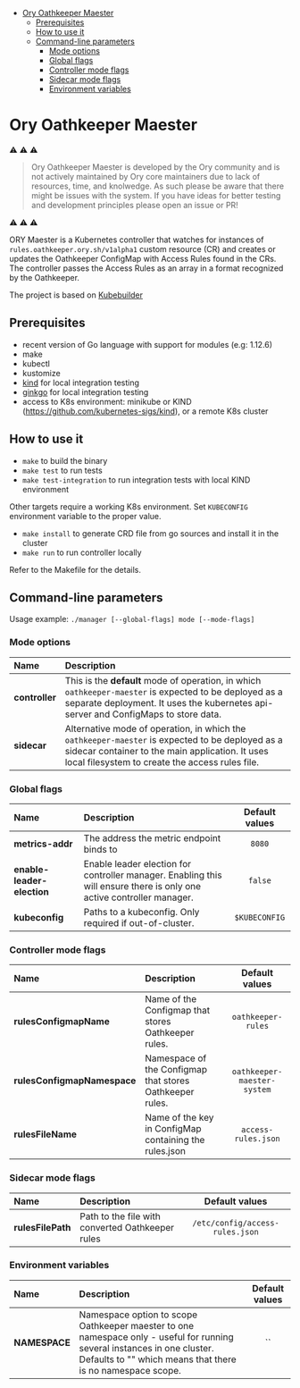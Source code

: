 <!-- START doctoc generated TOC please keep comment here to allow auto update -->
<!-- DON'T EDIT THIS SECTION, INSTEAD RE-RUN doctoc TO UPDATE -->

- [Ory Oathkeeper Maester](#ory-oathkeeper-maester)
  - [Prerequisites](#prerequisites)
  - [How to use it](#how-to-use-it)
  - [Command-line parameters](#command-line-parameters)
    - [Mode options](#mode-options)
    - [Global flags](#global-flags)
    - [Controller mode flags](#controller-mode-flags)
    - [Sidecar mode flags](#sidecar-mode-flags)
    - [Environment variables](#environment-variables)

<!-- END doctoc generated TOC please keep comment here to allow auto update -->

# Ory Oathkeeper Maester

⚠️ ⚠️ ⚠️

> Ory Oathkeeper Maester is developed by the Ory community and is not actively maintained by Ory core maintainers due to lack of resources, time, and knolwedge. As such please be aware that there might be issues with the system. If you have ideas for better testing and development principles please open an issue or PR!

⚠️ ⚠️ ⚠️

ORY Maester is a Kubernetes controller that watches for instances of `rules.oathkeeper.ory.sh/v1alpha1` custom resource (CR) and creates or updates the Oathkeeper ConfigMap with Access Rules found in the CRs. The controller passes the Access Rules as an array in a format recognized by the Oathkeeper.

The project is based on [Kubebuilder](https://github.com/kubernetes-sigs/kubebuilder)

## Prerequisites

- recent version of Go language with support for modules (e.g: 1.12.6)
- make
- kubectl
- kustomize
- [kind](https://github.com/kubernetes-sigs/kind) for local integration testing
- [ginkgo](https://onsi.github.io/ginkgo/) for local integration testing
- access to K8s environment: minikube or KIND (https://github.com/kubernetes-sigs/kind), or a remote K8s cluster

## How to use it

- `make` to build the binary
- `make test` to run tests
- `make test-integration` to run integration tests with local KIND environment

Other targets require a working K8s environment.
Set `KUBECONFIG` environment variable to the proper value.

- `make install` to generate CRD file from go sources and install it in the cluster
- `make run` to run controller locally

Refer to the Makefile for the details.

## Command-line parameters

Usage example: `./manager [--global-flags] mode [--mode-flags]`

### Mode options

| Name           | Description                                                                                                                                                                                           |
| :------------- | :---------------------------------------------------------------------------------------------------------------------------------------------------------------------------------------------------- |
| **controller** | This is the **default** mode of operation, in which `oathkeeper-maester` is expected to be deployed as a separate deployment. It uses the kubernetes api-server and ConfigMaps to store data.         |
| **sidecar**    | Alternative mode of operation, in which the `oathkeeper-maester` is expected to be deployed as a sidecar container to the main application. It uses local filesystem to create the access rules file. |

### Global flags

| Name                       | Description                                                                                                           | Default values |
| :------------------------- | :-------------------------------------------------------------------------------------------------------------------- | :------------: |
| **metrics-addr**           | The address the metric endpoint binds to                                                                              |     `8080`     |
| **enable-leader-election** | Enable leader election for controller manager. Enabling this will ensure there is only one active controller manager. |    `false`     |
| **kubeconfig**             | Paths to a kubeconfig. Only required if out-of-cluster.                                                               | `$KUBECONFIG`  |

### Controller mode flags

| Name                        | Description                                              |       Default values        |
| :-------------------------- | :------------------------------------------------------- | :-------------------------: |
| **rulesConfigmapName**      | Name of the Configmap that stores Oathkeeper rules.      |     `oathkeeper-rules`      |
| **rulesConfigmapNamespace** | Namespace of the Configmap that stores Oathkeeper rules. | `oathkeeper-maester-system` |
| **rulesFileName**           | Name of the key in ConfigMap containing the rules.json   |     `access-rules.json`     |

### Sidecar mode flags

| Name              | Description                                      |         Default values          |
| :---------------- | :----------------------------------------------- | :-----------------------------: |
| **rulesFilePath** | Path to the file with converted Oathkeeper rules | `/etc/config/access-rules.json` |

### Environment variables

| Name          | Description                                                                                                                                                                            | Default values |
| :------------ | :------------------------------------------------------------------------------------------------------------------------------------------------------------------------------------- | :------------: |
| **NAMESPACE** | Namespace option to scope Oathkeeper maester to one namespace only - useful for running several instances in one cluster. Defaults to "" which means that there is no namespace scope. |       ``       |
